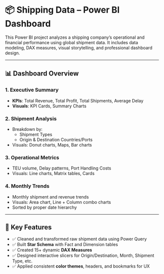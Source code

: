 # 📦 Shipping Data – Power BI Dashboard

This Power BI project analyzes a shipping company’s operational and financial performance using global shipment data. It includes data modeling, DAX measures, visual storytelling, and professional dashboard design.

---

## 📊 Dashboard Overview

### 1. Executive Summary
- **KPIs**: Total Revenue, Total Profit, Total Shipments, Average Delay
- **Visuals**: KPI Cards, Summary Charts

### 2. Shipment Analysis
- Breakdown by:
  - Shipment Types
  - Origin & Destination Countries/Ports
- Visuals: Donut charts, Maps, Bar charts

### 3. Operational Metrics
- TEU volume, Delay patterns, Port Handling Costs
- Visuals: Line charts, Matrix tables, Cards

### 4. Monthly Trends
- Monthly shipment and revenue trends
- Visuals: Area chart, Line + Column combo charts
- Sorted by proper date hierarchy

---

## 🔧 Key Features

- ✅ Cleaned and transformed raw shipment data using Power Query
- ✅ Built **Star Schema** with Fact and Dimension tables
- ✅ Created 15+ dynamic **DAX Measures**
- ✅ Designed interactive slicers for Origin/Destination, Month, Shipment Type, etc.
- ✅ Applied consistent **color themes**, headers, and bookmarks for UX

